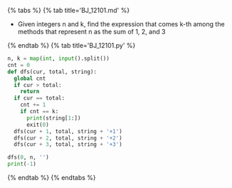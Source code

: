 {% tabs %}
{% tab title='BJ_12101.md' %}

* Given integers n and k, find the expression that comes k-th among the methods that represent n as the sum of 1, 2, and 3

{% endtab %}
{% tab title='BJ_12101.py' %}

```py
n, k = map(int, input().split())
cnt = 0
def dfs(cur, total, string):
  global cnt
  if cur > total:
    return
  if cur == total:
    cnt += 1
    if cnt == k:
      print(string[1:])
      exit(0)
  dfs(cur + 1, total, string + '+1')
  dfs(cur + 2, total, string + '+2')
  dfs(cur + 3, total, string + '+3')

dfs(0, n, '')
print(-1)
```

{% endtab %}
{% endtabs %}